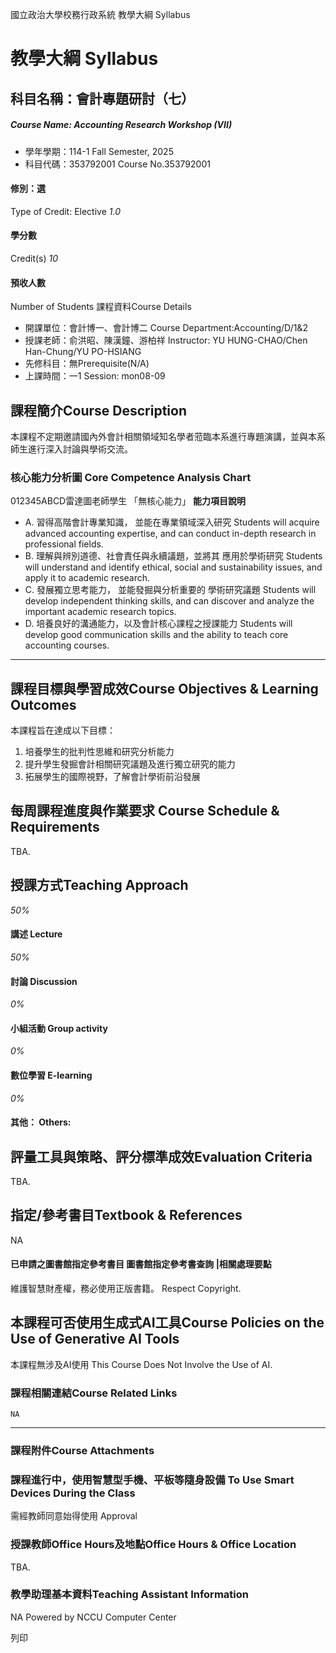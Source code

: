 國立政治大學校務行政系統 教學大綱 Syllabus
# 教學大綱 Syllabus
##  科目名稱：會計專題研討（七）
#####  Course Name: Accounting Research Workshop (VII)
  * 學年學期：114-1 Fall Semester, 2025 
  * 科目代碼：353792001 Course No.353792001


#### 修別：選
Type of Credit: Elective 
_1.0_
#### 學分數
Credit(s)
_10_
#### 預收人數
Number of Students
課程資料Course Details
  * 開課單位：會計博一、會計博二 Course Department:Accounting/D/1&2 
  * 授課老師：俞洪昭、陳漢鐘、游柏祥 Instructor: YU HUNG-CHAO/Chen Han-Chung/YU PO-HSIANG 
  * 先修科目：無Prerequisite(N/A)
  * 上課時間：一1 Session: mon08-09


##  課程簡介Course Description
本課程不定期邀請國內外會計相關領域知名學者蒞臨本系進行專題演講，並與本系師生進行深入討論與學術交流。
###  核心能力分析圖 Core Competence Analysis Chart
012345ABCD雷達圖老師學生
「無核心能力」 
**能力項目說明**
  * A. 習得高階會計專業知識， 並能在專業領域深入研究 Students will acquire advanced accounting expertise, and can conduct in-depth research in professional fields.
  * B. 理解與辨別道德、社會責任與永續議題，並將其 應用於學術研究 Students will understand and identify ethical, social and sustainability issues, and apply it to academic research.
  * C. 發展獨立思考能力， 並能發掘與分析重要的 學術研究議題 Students will develop independent thinking skills, and can discover and analyze the important academic research topics.
  * D. 培養良好的溝通能力，以及會計核心課程之授課能力 Students will develop good communication skills and the ability to teach core accounting courses.


* * *
##  課程目標與學習成效Course Objectives & Learning Outcomes 
本課程旨在達成以下目標：
1. 培養學生的批判性思維和研究分析能力
2. 提升學生發掘會計相關研究議題及進行獨立研究的能力
3. 拓展學生的國際視野，了解會計學術前沿發展
##  每周課程進度與作業要求 Course Schedule & Requirements
TBA.
##  授課方式Teaching Approach
_50%_
####  講述 Lecture
_50%_
####  討論 Discussion
_0%_
####  小組活動 Group activity
_0%_
####  數位學習 E-learning
_0%_
####  其他： Others:
##  評量工具與策略、評分標準成效Evaluation Criteria
TBA.
##  指定/參考書目Textbook & References
NA
####  已申請之圖書館指定參考書目  圖書館指定參考書查詢 |相關處理要點
維護智慧財產權，務必使用正版書籍。 Respect Copyright.
##  本課程可否使用生成式AI工具Course Policies on the Use of Generative AI Tools
本課程無涉及AI使用 This Course Does Not Involve the Use of AI.
###  課程相關連結Course Related Links
```
NA
```

* * *
###  課程附件Course Attachments
###  課程進行中，使用智慧型手機、平板等隨身設備 To Use Smart Devices During the Class
需經教師同意始得使用  Approval
###  授課教師Office Hours及地點Office Hours & Office Location
TBA.
###  教學助理基本資料Teaching Assistant Information
NA
Powered by NCCU Computer Center
  
列印
